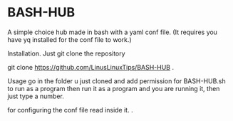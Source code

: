 # BASH-HUB
A simple choice hub made in bash with a yaml conf file. (It requires you have yq installed for the conf file to work.)

Installation.
Just git clone the repository

git clone https://github.com/LinusLinuxTips/BASH-HUB
.

Usage
go in the folder u just cloned and add permission for BASH-HUB.sh to run as a program then run it as a program and you are running it, then just type a number.

for configuring the conf file read inside it.
.
